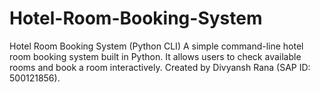 # Hotel-Room-Booking-System
Hotel Room Booking System (Python CLI) A simple command-line hotel room booking system built in Python. It allows users to check available rooms and book a room interactively. Created by Divyansh Rana (SAP ID: 500121856).
